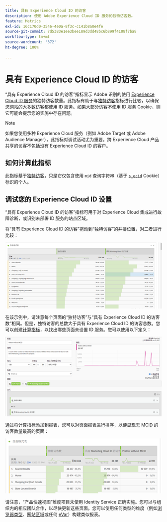 ```yaml
---
title: 具有 Experience Cloud ID 的访客
description: 使用 Adobe Experience Cloud ID 服务的独特访客数。
feature: Metrics
exl-id: 16c170d0-3546-4e0a-8f3c-c141b8a0e4fe
source-git-commit: 7d5383e1ee3bee189d3dd48bc6b899f4108f7ba8
workflow-type: tm+mt
source-wordcount: '372'
ht-degree: 100%

---
```


# 具有 Experience Cloud ID 的访客

“具有 Experience Cloud ID 的访客”指标显示 Adobe 识别的使用 [Experience Cloud ID 服务](https://experienceleague.adobe.com/docs/id-service/using/home.html?lang=zh-Hans)的独特访客数量。此指标有助于与[独特访客](unique-visitors.md)指标进行比较，以确保您网站的大多数访客都使用 ID 服务。如果大部分访客不使用 ID 服务 Cookie，则它可能会提示您的实施中存在问题。

>[!NOTE]
>
>如果您使用多种 Experience Cloud 服务（例如 Adobe Target 或 Adobe Audience Manager），此指标对调试活动尤为重要。跨 Experience Cloud 产品共享的访客不包括没有 Experience Cloud ID 的客户。

## 如何计算此指标

此指标基于[独特访客](unique-visitors.md)，只是它仅包含使用 `mid` 查询字符串（基于 [`s_ecid`](https://experienceleague.adobe.com/docs/core-services/interface/ec-cookies/cookies-analytics.html?lang=zh-Hans) Cookie）标识的个人。

## 调试您的 Experience Cloud ID 设置

“具有 Experience Cloud ID 的访客”指标可用于对 Experience Cloud 集成进行故障诊断，或识别未部署 ID 服务的站点区域。

将“具有 Experience Cloud ID 的访客”拖动到“独特访客”的并排位置，对二者进行比较：

![独特访客比较](assets/metric-mcvid1.png)

在该示例中，请注意每个页面的“独特访客”与“具有 Experience Cloud ID 的访客数”相同。但是，独特访客的总数大于具有 Experience Cloud ID 的访客总数。您可以创建[计算指标](../c-calcmetrics/cm-overview.md)，以找出哪些页面未设置 ID 服务。您可以使用以下定义：

![计算指标定义](assets/metric-mcvid2.png)

通过将计算指标添加到报表，您可以对页面报表进行排序，以便显现无 MCID 的访客数量最高的页面：

![无 ID 服务的页面](assets/metric-mcvid3.png)

请注意，“产品快速视图”维度项目未使用 Identity Service 正确实施。您可以与组织内的相应团队合作，以尽快更新这些页面。您可以使用任何类型的维度（例如[浏览器类型](../dimensions/browser-type.md)、[网站区域](../dimensions/site-section.md)或任何 [eVar](../dimensions/evar.md)）构建类似报表。
